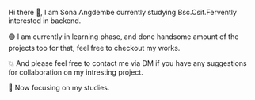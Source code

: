 Hi there 👋, I am Sona Angdembe currently studying Bsc.Csit.Fervently interested in backend. 

🟢 I am currently in learning phase, and done handsome amount of the projects too for that, feel free to checkout my works.

💥 And please feel free to contact me via DM if you have any suggestions for collaboration on my intresting project.

🎯 Now focusing on my studies.


<!--
**s1o2n3a4/s1o2n3a4** is a ✨ _special_ ✨ repository because its `README.md` (this file) appears on your GitHub profile.

Here are some ideas to get you started:

- 🔭 I’m currently working on ...
- 🌱 I’m currently learning ...
- 👯 I’m looking to collaborate on ...
- 🤔 I’m looking for help with ...
- 💬 Ask me about ...
- 📫 How to reach me: ...
- 😄 Pronouns: ...
- ⚡ Fun fact: ...
-->
